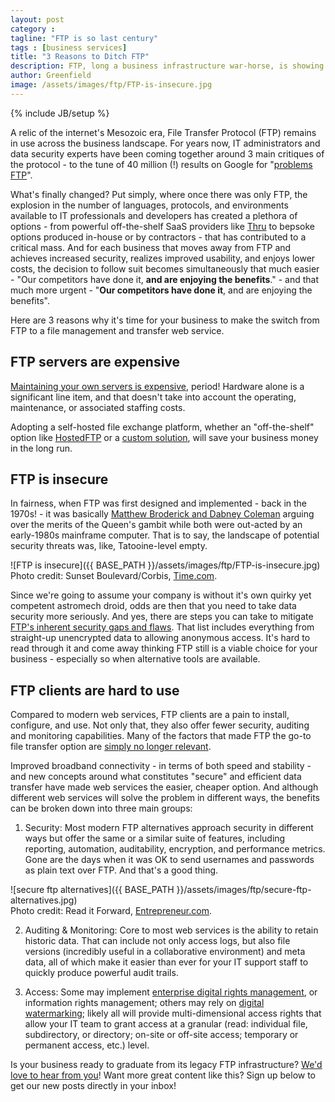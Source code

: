 ```yaml
---
layout: post
category :
tagline: "FTP is so last century"
tags : [business services]
title: "3 Reasons to Ditch FTP"
description: FTP, long a business infrastructure war-horse, is showing its age.
author: Greenfield
image: /assets/images/ftp/FTP-is-insecure.jpg
---
```

{% include JB/setup %}

A relic of the internet's Mesozoic era, File Transfer Protocol (FTP) remains in use across the business landscape. For years now, IT administrators and data security experts have been coming together around 3 main critiques of the protocol - to the tune of 40 million (!) results on Google for "[problems FTP](https://www.google.com/webhp?sourceid=chrome-instant&ion=1&espv=2&es_th=1&ie=UTF-8#safe=off&q=problems+ftp)".

What's finally changed? Put simply, where once there was only FTP, the explosion in the number of languages, protocols, and environments available to IT professionals and developers has created a plethora of options - from powerful off-the-shelf SaaS providers like [Thru](http://www.thruinc.com/) to bepsoke options produced in-house or by contractors - that has contributed to a critical mass. And for each business that moves away from FTP and achieves increased security, realizes improved usability, and enjoys lower costs, the decision to follow suit becomes simultaneously that much easier - "Our competitors have done it, **and are enjoying the benefits**." - and that much more urgent - "**Our competitors have done it**, and are enjoying the benefits".

Here are 3 reasons why it's time for your business to make the switch from FTP to a file management and transfer web service.

## FTP servers are expensive

[Maintaining your own servers is expensive](http://blog.greenfieldhq.com/2015/08/21/cloud-hosting/), period! Hardware alone is a significant line item, and that doesn't take into account the operating, maintenance, or associated staffing costs.

Adopting a self-hosted file exchange platform, whether an "off-the-shelf" option like [HostedFTP](https://aws.amazon.com/solutions/case-studies/hostedftp/) or a [custom solution](http://greenfieldhq.com/#contact), will save your business money in the long run.

## FTP is insecure

In fairness, when FTP was first designed and implemented - back in the 1970s! - it was basically [Matthew Broderick and Dabney Coleman](http://www.imdb.com/title/tt0086567/?ref_=fn_al_tt_1) arguing over the merits of the Queen's gambit while both were out-acted by an early-1980s mainframe computer. That is to say, the landscape of potential security threats was, like, Tatooine-level empty.

![FTP is insecure]({{ BASE_PATH }}/assets/images/ftp/FTP-is-insecure.jpg)
<br>
Photo credit: Sunset Boulevard/Corbis, [Time.com](http://time.com/59475/star-wars-episode-seven-morocco-tunisia/).

Since we're going to assume your company is without it's own quirky yet competent astromech droid, odds are then that you need to take data security more seriously. And yes, there are steps you can take to mitigate [FTP's inherent security gaps and flaws](http://www.southrivertech.com/five-ftp-server-security-fails-ftp-issues-and-how-to-avoid-them/). That list includes everything from straight-up unencrypted data to allowing anonymous access. It's hard to read through it and come away thinking FTP still is a viable choice for your business - especially so when alternative tools are available.

## FTP clients are hard to use

Compared to modern web services, FTP clients are a pain to install, configure, and use. Not only that, they also offer fewer security, auditing and monitoring capabilities. Many of the factors that made FTP the go-to file transfer option are [simply no longer relevant](https://mxforum.mendix.com/questions/4892/FTP-vs-Webservices).

Improved broadband connectivity - in terms of both speed and stability - and new concepts around what constitutes "secure" and efficient data transfer have made web services the easier, cheaper option. And although different web services will solve the problem in different ways, the benefits can be broken down into three main groups:

1. Security: Most modern FTP alternatives approach security in different ways but offer the same or a similar suite of features, including reporting, automation, auditability, encryption, and performance metrics. Gone are the days when it was OK to send usernames and passwords as plain text over FTP. And that's a good thing.

![secure ftp alternatives]({{ BASE_PATH }}/assets/images/ftp/secure-ftp-alternatives.jpg)
<br>
Photo credit: Read it Forward, [Entrepreneur.com](http://www.entrepreneur.com/article/226516).

2. Auditing & Monitoring: Core to most web services is the ability to retain historic data. That can include not only access logs, but also file versions (incredibly useful in a collaborative environment) and meta data, all of which make it easier than ever for your IT support staff to quickly produce powerful audit trails.

3. Access: Some may implement [enterprise digital rights management](https://www.gartner.com/doc/3081017/role-enterprise-digital-rights-management), or information rights management; others may rely on [digital watermarking](http://searchsecurity.techtarget.com/answer/The-advantages-of-digital-watermarking-in-enterprise-data-protection); likely all will provide multi-dimensional access rights that allow your IT team to grant access at a granular (read: individual file, subdirectory, or directory; on-site or off-site access; temporary or permanent access, etc.) level.

Is your business ready to graduate from its legacy FTP infrastructure? [We'd love to hear from you](http://greenfieldhq.com/#contact)! Want more great content like this? Sign up below to get our new posts directly in your inbox!
